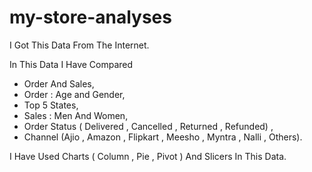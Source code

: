 # my-store-analyses

I Got This Data From The Internet.

In This Data I Have Compared
 - Order And Sales,
 - Order : Age and Gender,
 - Top 5 States,
 - Sales : Men And Women,
 - Order Status ( Delivered , Cancelled , Returned , Refunded) ,
 - Channel (Ajio , Amazon , Flipkart , Meesho , Myntra , Nalli , Others).


I Have Used Charts ( Column , Pie , Pivot ) And Slicers In This Data.
